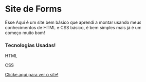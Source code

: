 # Site de Forms

<p>Esse Aqui é um site bem básico que aprendi a montar usando meus conhecimentos de HTML e CSS básico, é bem simples mais já é um começo muito bom!

<h3>Tecnologias Usadas!</h3>
<p>HTML
<p>CSS


<a href="https://brunokarbow.github.io/Sites/"> Clicke aqui para ver o site! </a>

<img href="imagens/Screenshot_4.png">
